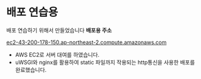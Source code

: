 # 배포 연습용
배포 연습하기 위해서 만들었습니다
**배포용 주소**

[ec2-43-200-178-150.ap-northeast-2.compute.amazonaws.com](ec2-43-200-178-150.ap-northeast-2.compute.amazonaws.com)


- AWS EC2로 서버 대여를 하였습니다.
- uWSGI와 nginx를 활용하여 static 파일까지 작용되는 http통신을 사용한 배포를 완료했습니다.
